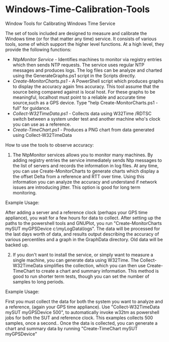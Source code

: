 # Windows-Time-Calibration-Tools
Window Tools for Calibrating Windows Time Service

The set of tools included are designed to measure and calibrate the Windows time (or for that matter any time) service.  It consists of various tools, some of which support the higher level functions.  At a high level, they provide the following functions:
* *NtpMonitor Service* - Identifies machines to monitor via registry entries which then sends NTP requests.  The service uses regular NTP messages and produces logs.  The log files can be analyze and charted using the GenerateGraphs.ps1 script in the Scripts directly.
* *Create-MonitorCharts.ps1* - A PowerShell script which produces graphs to display the accuracy again 1ms accuracy.  This tool assume that the source being compared against is local host.  For these graphs to be meaningful, localhost must point to a reliable and accurate time source,such as a GPS device.  Type "help Create-MonitorCharts.ps1 -full" for guidance.
* *Collect-W32TimeData.ps1* - Collects data using W32Time /RDTSC switch between a system under test and another machine who's clock you can use as a reference.
* *Create-TimeChart.ps1* - Produces a PNG chart from data generated using Collect-W32TimeData

How to use the tools to observe accuracy:

1. The NtpMonitor services allows you to monitor many machines.  By adding registry entries the service immediately sends Ntp messages to the list of servers and records the information in log files.  At any time, you can use Create-MonitorCharts to generate charts which display a the offset Delta from a reference and RTT over time.  Using this information you can analyze the accuracy and understand if network issues are introducing jitter.  This option is good for long term monitoring.

Example Usage:

After adding a server and a reference clock (perhaps your GPS time appliance), you wait for a few hours for data to collect.  After setting up the paths to the powershell tools and GNUPlot, you run "Create-MonitorCharts mySUT myGPSDevice c:\myLogData\logs".  The data will be processed for the last days worth of data, and results output describing the accuracy of various percentiles and a graph in the GraphData directory.  Old data will be backed up.


2. If you don't want to install the service, or simply want to measure a single machine, you can generate data using W32Time.  The Collect-W32TimeData simplifies the collection, which you can then use Create-TimeChart to create a chart and summary information.  This method is good to run shorter term tests, though you can set the number of samples to long periods.  

Example Usage:

First you must collect the data for both the system you want to analyze and a reference, (again your GPS time appliance).  Use "Collect-W32TimeData mySUT myGPSDevice 500", to automatically invoke w32tm as powershell jobs for both the SUT and reference clock.  This examples collects 500 samples, once a second..  Once the data is collected, you can generate a chart and summary data by running "Create-TimeChart mySUT myGPSDevice"